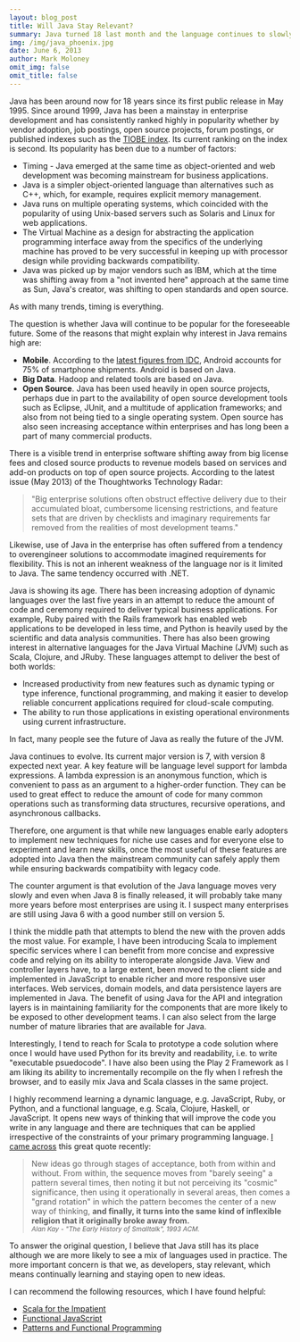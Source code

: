 ```yaml
---
layout: blog_post
title: Will Java Stay Relevant?
summary: Java turned 18 last month and the language continues to slowly evolve. Interest remains high for a number of likely reasons.
img: /img/java_phoenix.jpg
date: June 6, 2013
author: Mark Moloney
omit_img: false
omit_title: false
---
```


Java has been around now for 18 years since its first public release in May 1995. Since around 1999, Java has been a mainstay in enterprise development and has consistently ranked highly in popularity whether by vendor adoption, job postings, open source projects, forum postings, or published indexes such as the [TIOBE index](http://www.tiobe.com/index.php/content/paperinfo/tpci/index.html). Its current ranking on the index is second. Its popularity has been due to a number of factors:

* Timing - Java emerged at the same time as object-oriented and web development was becoming mainstream for business applications.
* Java is a simpler object-oriented language than alternatives such as C++, which, for example, requires explicit memory management.
* Java runs on multiple operating systems, which coincided with the popularity of using Unix-based servers such as Solaris and Linux for web applications.
* The Virtual Machine as a design for abstracting the application programming interface away from the specifics of the underlying machine has proved to be very successful in keeping up with processor design while providing backwards compatibility.
* Java was picked up by major vendors such as IBM, which at the time was shifting away from a "not invented here" approach at the same time as Sun, Java's creator, was shifting to open standards and open source.

As with many trends, timing is everything.

The question is whether Java will continue to be popular for the foreseeable future. Some of the reasons that might explain why interest in Java remains high are:

* __Mobile__. According to the [latest figures from IDC](http://www.idc.com/getdoc.jsp?containerId=prUS24108913), Android accounts for 75% of smartphone shipments. Android is based on Java.
* __Big Data__. Hadoop and related tools are based on Java.
* __Open Source__. Java has been used heavily in open source projects, perhaps due in part to the availability of open source development tools such as Eclipse, JUnit, and a multitude of application frameworks; and also from not being tied to a single operating system. Open source has also seen increasing acceptance within enterprises and has long been a part of many commercial products.

There is a visible trend in enterprise software shifting away from big license fees and closed source products to revenue models based on services and add-on products on top of open source projects. According to the latest issue (May 2013) of the Thoughtworks Technology Radar:

> "Big enterprise solutions often obstruct effective delivery due to their accumulated bloat, cumbersome licensing restrictions, and feature sets that are driven by checklists and imaginary requirements far removed from the realities of most development teams."

Likewise, use of Java in the enterprise has often suffered from a tendency to overengineer solutions to accommodate imagined requirements for flexibility. This is not an inherent weakness of the language nor is it limited to Java. The same tendency occurred with .NET.

Java is showing its age. There has been increasing adoption of dynamic languages over the last five years in an attempt to reduce the amount of code and ceremony required to deliver typical business applications. For example, Ruby paired with the Rails framework has enabled web applications to be developed in less time, and Python is heavily used by the scientific and data analysis communities. There has also been growing interest in alternative languages for the Java Virtual Machine (JVM) such as Scala, Clojure, and JRuby. These languages attempt to deliver the best of both worlds:

* Increased productivity from new features such as dynamic typing or type inference, functional programming, and making it easier to develop reliable concurrent applications required for cloud-scale computing.
* The ability to run those applications in existing operational environments using current infrastructure.

In fact, many people see the future of Java as really the future of the JVM.

Java continues to evolve. Its current major version is 7, with version 8 expected next year. A key feature will be language level support for lambda expressions. A lambda expression is an anonymous function, which is convenient to pass as an argument to a higher-order function. They can be used to great effect to reduce the amount of code for many common operations such as transforming data structures, recursive operations, and asynchronous callbacks.

Therefore, one argument is that while new languages enable early adopters to implement new techniques for niche use cases and for everyone else to experiment and learn new skills, once the most useful of these features are adopted into Java then the mainstream community can safely apply them while ensuring backwards compatibiity with legacy code.

The counter argument is that evolution of the Java language moves very slowly and even when Java 8 is finally released, it will probably take many more years before most enterprises are using it. I suspect many enterprises are still using Java 6 with a good number still on version 5.

I think the middle path that attempts to blend the new with the proven adds the most value. For example, I have been introducing Scala to implement specific services where I can benefit from more concise and expressive code and relying on its ability to interoperate alongside Java. View and controller layers have, to a large extent, been moved to the client side and implemented in JavaScript to enable richer and more responsive user interfaces. Web services, domain models, and data persistence layers are implemented in Java. The benefit of using Java for the API and integration layers is in maintaining familiarity for the components that are more likely to be exposed to other development teams. I can also select from the large number of mature libraries that are available for Java.

Interestingly, I tend to reach for Scala to prototype a code solution where once I would have used Python for its brevity and readability, i.e. to write "executable psuedocode". I have also been using the Play 2 Framework as I am liking its ability to incrementally recompile on the fly when I refresh the browser, and to easily mix Java and Scala classes in the same project.

I highly recommend learning a dynamic language, e.g. JavaScript, Ruby, or Python, and a functional language, e.g. Scala, Clojure, Haskell, or JavaScript. It opens new ways of thinking that will improve the code you write in any language and there are techniques that can be applied irrespective of the constraints of your primary programming language. [I came across](http://emergingtech.chariotsolutions.com/2013/05/phillyete-screencast-14-patterns-and-functional-programming-michael-bevilacqua-linn/) this great quote recently:

> New ideas go through stages of acceptance, both from within and without. From within, the sequence moves from "barely seeing" a pattern several times, then noting it but not perceiving its "cosmic" significance, then using it operationally in several areas, then comes a "grand rotation" in which the pattern becomes the center of a new way of thinking, __and finally, it turns into the same kind of inflexible religion that it originally broke away from.__<br>
> <small>_Alan Kay - "The Early History of Smalltalk", 1993 ACM._</small>

To answer the original question, I believe that Java still has its place although we are more likely to see a mix of languages used in practice. The more important concern is that we, as developers, stay relevant, which means continually learning and staying open to new ideas.

I can recommend the following resources, which I have found helpful:

* [Scala for the Impatient](http://www.amazon.com/Scala-Impatient-Cay-S-Horstmann/dp/0321774094)
* [Functional JavaScript](http://shop.oreilly.com/product/0636920028857.do)
* [Patterns and Functional Programming](http://emergingtech.chariotsolutions.com/2013/05/phillyete-screencast-14-patterns-and-functional-programming-michael-bevilacqua-linn/)
